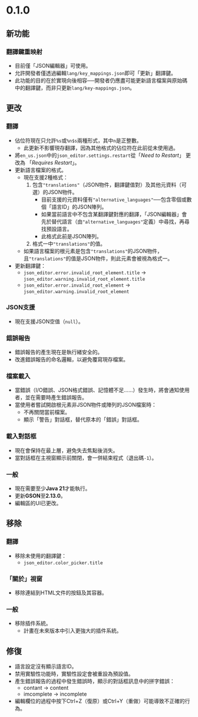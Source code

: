 # 0.1.0
## 新功能
### 翻譯鍵重映射
- 目前僅「JSON編輯器」可使用。
- 允許開發者僅透過編輯`lang/key_mappings.json`即可「更新」翻譯鍵。
- 此功能的目的在於實現向後相容──開發者仍應盡可能更新語言檔案與原始碼中的翻譯鍵，而非只更新`lang/key-mappings.json`。

## 更改
### 翻譯
- 佔位符現在只允許`%s`或`%n$s`兩種形式，其中`n`是正整數。
  - 此更新不影響現存翻譯，因為其他格式的佔位符在此前從未使用過。
- 將`en_us.json`中的`json_editor.settings.restart`從「*Need to Restart*」 更改為 「*Requires Restart*」。
- 更新語言檔案的格式。
  - 現在支援2種格式：
    1. 包含`"translations"`（JSON物件，翻譯鍵值對）及其他元資料（可選）的JSON物件。
       - 目前支援的元資料僅有`"alternative_languages"`──包含零個或數個「語言ID」的JSON陣列。
       - 如果當前語言中不包含某翻譯鍵對應的翻譯，「JSON編輯器」會先於替代語言（由`"alternative_languages"`定義）中尋找，再尋找預設語言。
       - 此格式此前是JSON陣列。
    2. 格式一中`"translations"`的值。
  - 如果語言檔案的根元素是包含`"translations"`的JSON物件，且`"translations"`的值是JSON物件，則此元素會被視為格式一。
- 更新翻譯鍵：
  - `json_editor.error.invalid_root_element.title` → `json_editor.warning.invalid_root_element.title`
  - `json_editor.error.invalid_root_element` → `json_editor.warning.invalid_root_element`

### JSON支援
- 現在支援JSON空值（`null`）。

### 錯誤報告
- 錯誤報告的產生現在是執行緒安全的。
- 改進錯誤報告的命名邏輯，以避免覆寫現存檔案。

### 檔案載入
- 當錯誤（I/O錯誤、JSON格式錯誤、記憶體不足......）發生時，將會通知使用者，並在需要時產生錯誤報告。
- 當使用者嘗試開啟根元素非JSON物件或陣列的JSON檔案時：
  - 不再關閉當前檔案。
  - 顯示「警告」對話框，替代原本的「錯誤」對話框。

### 載入對話框
- 現在會保持在最上層，避免失去焦點後消失。
- 當對話框在主視窗顯示前關閉，會一併結束程式（退出碼`-1`）。

### 一般
- 現在需要至少**Java 21**才能執行。
- 更新**GSON**至**2.13.0**。
- 編輯區的UI已更改。

## 移除
### 翻譯
- 移除未使用的翻譯鍵：
  - `json_editor.color_picker.title`

### 「關於」視窗
- 移除連結到HTML文件的按鈕及其容器。

### 一般
- 移除插件系統。
  - 計畫在未來版本中引入更強大的插件系統。

## 修復
- 語言設定沒有顯示語言ID。
- 禁用實驗性功能時，實驗性設定會被重設為預設值。
- 產生錯誤報告的過程中發生錯誤時，顯示的對話框訊息中的拼字錯誤：
  - contant → content
  - imcomplete → incomplete
- 編輯欄位的過程中按下Ctrl+Z（復原）或Ctrl+Y（重做）可能導致不正確的行為。
